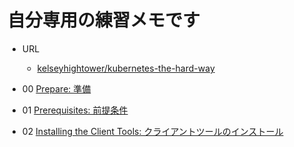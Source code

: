 # 自分専用の練習メモです


+ URL
  + [kelseyhightower/kubernetes-the-hard-way](https://github.com/kelseyhightower/kubernetes-the-hard-way)

+ 00 [Prepare: 準備](./00_prepare.md)
+ 01 [Prerequisites: 前提条件](./01-prerequisites.md)
+ 02 [Installing the Client Tools: クライアントツールのインストール](./02-client-tools.md)
